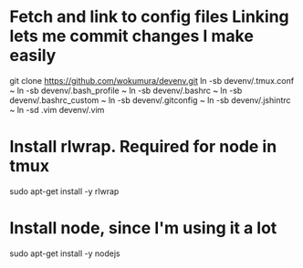 Fetch and link to config files
Linking lets me commit changes I make easily
============================================
git clone https://github.com/wokumura/devenv.git
ln -sb devenv/.tmux.conf ~
ln -sb devenv/.bash_profile ~
ln -sb devenv/.bashrc ~
ln -sb devenv/.bashrc_custom ~
ln -sb devenv/.gitconfig ~
ln -sb devenv/.jshintrc ~
ln -sd .vim devenv/.vim 

Install rlwrap. Required for node in tmux
=========================================
sudo apt-get install -y rlwrap

Install node, since I'm using it a lot
======================================
sudo apt-get install -y nodejs
